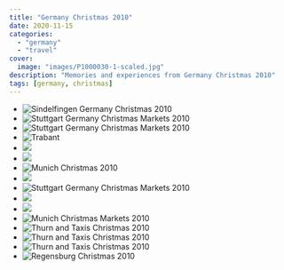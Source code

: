 ```yaml
---
title: "Germany Christmas 2010"
date: 2020-11-15
categories:
  - "germany"
  - "travel"
cover:
  image: "images/P1000030-1-scaled.jpg"
description: "Memories and experiences from Germany Christmas 2010"
tags: [germany, christmas]
---
```


- ![Sindelfingen Germany Christmas 2010](images/P1000030-1-scaled.jpg)
- ![Stuttgart Germany Christmas Markets 2010](images/P1000026-2-scaled.jpg)
- ![Stuttgart Germany Christmas Markets 2010](images/P1000018-2-scaled.jpg)
- ![Trabant](images/P1000046-1-1024x576.jpg)
- ![](images/IMG_1363-765x1024.jpg)
- ![](images/IMG_1340-1024x765.jpg)
- ![Munich Christmas 2010](images/P1000108-scaled.jpg)
- ![](images/P1000106-scaled.jpg)
- ![Stuttgart Germany Christmas Markets 2010](images/P1000097-scaled.jpg)
- ![](images/P1000085-1024x576.jpg)
- ![](images/P1000079-scaled.jpg)
- ![Munich Christmas Markets 2010](images/P1000074-scaled.jpg)
- ![Thurn and Taxis Christmas 2010](images/P1000058-1024x576.jpg)
- ![Thurn and Taxis Christmas 2010](images/P1000055-1024x576.jpg)
- ![Thurn and Taxis Christmas 2010](images/P1000052-1024x576.jpg)
- ![Regensburg Christmas 2010](images/P1000049-1024x576.jpg)
